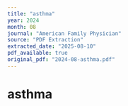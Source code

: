 ```yaml
---
title: "asthma"
year: 2024
month: 08
journal: "American Family Physician"
source: "PDF Extraction"
extracted_date: "2025-08-10"
pdf_available: true
original_pdf: "2024-08-asthma.pdf"
---
```


# asthma

